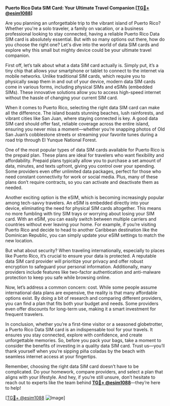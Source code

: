 **Puerto Rico Data SIM Card: Your Ultimate Travel Companion [[TG💪+ @esim1088](https://t.me/s/esim1088)]**

Are you planning an unforgettable trip to the vibrant island of Puerto Rico? Whether you're a solo traveler, a family on vacation, or a business professional looking to stay connected, having a reliable Puerto Rico Data SIM card is absolutely essential. But with so many options out there, how do you choose the right one? Let's dive into the world of data SIM cards and explore why this small but mighty device could be your ultimate travel companion.

First off, let’s talk about what a data SIM card actually is. Simply put, it’s a tiny chip that allows your smartphone or tablet to connect to the internet via mobile networks. Unlike traditional SIM cards, which require you to physically swap them in and out of your device, modern data SIM cards come in various forms, including physical SIMs and eSIMs (embedded SIMs). These innovative solutions allow you to access high-speed internet without the hassle of changing your current SIM card.

When it comes to Puerto Rico, selecting the right data SIM card can make all the difference. The island boasts stunning beaches, lush rainforests, and vibrant cities like San Juan, where staying connected is key. A good data SIM card should offer fast, reliable coverage across the entire island, ensuring you never miss a moment—whether you’re snapping photos of Old San Juan’s cobblestone streets or streaming your favorite tunes during a road trip through El Yunque National Forest.

One of the most popular types of data SIM cards available for Puerto Rico is the prepaid plan. These plans are ideal for travelers who want flexibility and affordability. Prepaid plans typically allow you to purchase a set amount of data, minutes, and texts upfront, giving you control over your spending. Some providers even offer unlimited data packages, perfect for those who need constant connectivity for work or social media. Plus, many of these plans don’t require contracts, so you can activate and deactivate them as needed.

Another exciting option is the eSIM, which is becoming increasingly popular among tech-savvy travelers. An eSIM is embedded directly into your device, eliminating the need for physical SIM cards altogether. This means no more fumbling with tiny SIM trays or worrying about losing your SIM card. With an eSIM, you can easily switch between multiple carriers and countries without ever leaving your home. For example, if you’re visiting Puerto Rico and decide to head to another Caribbean destination like the Dominican Republic, you can simply update your eSIM settings to match the new location.

But what about security? When traveling internationally, especially to places like Puerto Rico, it’s crucial to ensure your data is protected. A reputable data SIM card provider will prioritize your privacy and offer robust encryption to safeguard your personal information. Additionally, many providers include features like two-factor authentication and anti-malware protection to keep you safe while browsing online.

Now, let’s address a common concern: cost. While some people assume international data plans are expensive, the reality is that many affordable options exist. By doing a bit of research and comparing different providers, you can find a plan that fits both your budget and needs. Some providers even offer discounts for long-term use, making it a smart investment for frequent travelers.

In conclusion, whether you’re a first-time visitor or a seasoned globetrotter, a Puerto Rico Data SIM card is an indispensable tool for your travels. It ensures you stay connected, explore with confidence, and create unforgettable memories. So, before you pack your bags, take a moment to consider the benefits of investing in a quality data SIM card. Trust us—you’ll thank yourself when you’re sipping piña coladas by the beach with seamless internet access at your fingertips.

Remember, choosing the right data SIM card doesn’t have to be complicated. Do your homework, compare providers, and select a plan that aligns with your lifestyle. And hey, if you’re still unsure, don’t hesitate to reach out to experts like the team behind **[TG💪+ @esim1088](https://t.me/s/esim1088)**—they’re here to help!

[[TG💪+ @esim1088](https://t.me/s/esim1088) ![Image](https://i.postimg.cc/Y0z9fWf4/image.png)]
